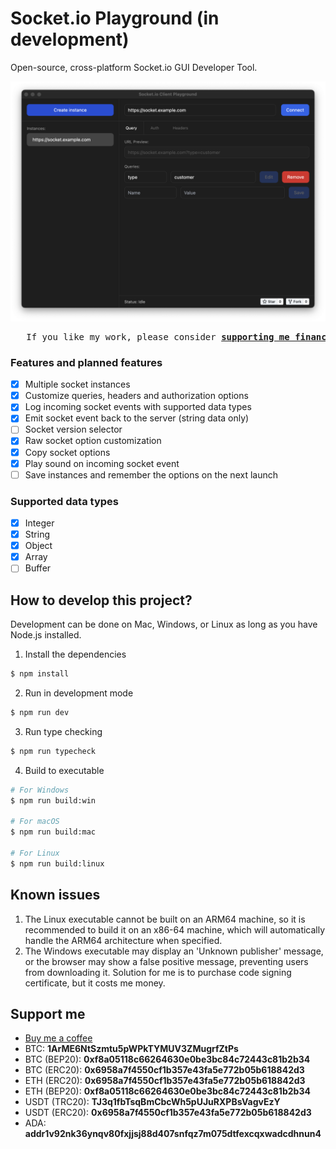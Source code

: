 # Socket.io Playground (in development)

Open-source, cross-platform Socket.io GUI Developer Tool.

<p>
   <a href="https://github.com/aurotones/socket-io-playground/releases">
      <img src="./screenshot.png" alt=""/>
   </a>
</p>

<pre align="center">
   If you like my work, please consider <b><a href="#support-me">supporting me financially</a></b>
</pre>

### Features and planned features

- [x] Multiple socket instances
- [x] Customize queries, headers and authorization options
- [x] Log incoming socket events with supported data types
- [x] Emit socket event back to the server (string data only)
- [ ] Socket version selector
- [x] Raw socket option customization
- [x] Copy socket options
- [x] Play sound on incoming socket event
- [ ] Save instances and remember the options on the next launch

### Supported data types
- [x] Integer
- [x] String
- [x] Object
- [x] Array
- [ ] Buffer

## How to develop this project?
Development can be done on Mac, Windows, or Linux as long as you have Node.js installed.

1. Install the dependencies

```bash
$ npm install
```

2. Run in development mode

```bash
$ npm run dev
```

3. Run type checking

```bash
$ npm run typecheck
```

4. Build to executable

```bash
# For Windows
$ npm run build:win

# For macOS
$ npm run build:mac

# For Linux 
$ npm run build:linux
```
## Known issues
1. The Linux executable cannot be built on an ARM64 machine, so it is recommended to build it on an x86-64 machine,
   which will automatically handle the ARM64 architecture when specified.
2. The Windows executable may display an 'Unknown publisher' message, or the browser may show a false positive message,
   preventing users from downloading it. Solution for me is to purchase code signing certificate, but it costs me money.

## Support me
<ul>
   <li>
      <a href="https://buymeacoffee.com/aurotones" target="_blank">Buy me a coffee</a>
   </li>
   <li>
      BTC: <b>1ArME6NtSzmtu5pWPkTYMUV3ZMugrfZtPs</b>
   </li>
   <li>
      BTC (BEP20): <b>0xf8a05118c66264630e0be3bc84c72443c81b2b34</b>
   </li>
   <li>
      BTC (ERC20): <b>0x6958a7f4550cf1b357e43fa5e772b05b618842d3</b>
   </li>
   <li>
      ETH (ERC20): <b>0x6958a7f4550cf1b357e43fa5e772b05b618842d3</b>
   </li>
   <li>
      ETH (BEP20): <b>0xf8a05118c66264630e0be3bc84c72443c81b2b34</b>
   </li>
   <li>
      USDT (TRC20): <b>TJ3q1fbTsqBmCbcWh5pUJuRXPBsVagvEzY</b>
   </li>
   <li>
      USDT (ERC20): <b>0x6958a7f4550cf1b357e43fa5e772b05b618842d3</b>
   </li>
   <li>
      ADA: <b>addr1v92nk36ynqv80fxjjsj88d407snfqz7m075dtfexcqxwadcdhnun4</b>
   </li>
</ul>
